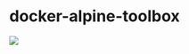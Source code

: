 # docker-alpine-toolbox

[![](https://badge.imagelayers.io/ashdev/docker-alpine-toolbox:latest.svg)](https://imagelayers.io/?images=ashdev/docker-alpine-toolbox:latest 'Get your own badge on imagelayers.io')
